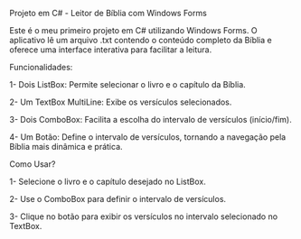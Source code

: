 Projeto em C# - Leitor de Bíblia com Windows Forms

Este é o meu primeiro projeto em C# utilizando Windows Forms. O aplicativo lê um arquivo .txt contendo o conteúdo completo da Bíblia e oferece uma interface interativa para facilitar a leitura.

Funcionalidades:

1- Dois ListBox: Permite selecionar o livro e o capítulo da Bíblia.

2- Um TextBox MultiLine: Exibe os versículos selecionados.

3- Dois ComboBox: Facilita a escolha do intervalo de versículos (início/fim).

4- Um Botão: Define o intervalo de versículos, tornando a navegação pela Bíblia mais dinâmica e prática.

Como Usar?

1- Selecione o livro e o capítulo desejado no ListBox.

2- Use o ComboBox para definir o intervalo de versículos.

3- Clique no botão para exibir os versículos no intervalo selecionado no TextBox.
